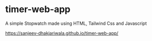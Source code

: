 # timer-web-app

A simple Stopwatch made using HTML, Tailwind Css and Javascript

https://sanjeev-dhakjariwala.github.io/timer-web-app/
